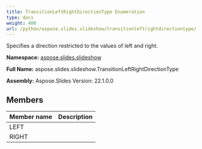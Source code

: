 ```yaml
---
title: TransitionLeftRightDirectionType Enumeration
type: docs
weight: 400
url: /python/aspose.slides.slideshow/transitionleftrightdirectiontype/
---
```


Specifies a direction restricted to the values of left and right.

**Namespace:** [aspose.slides.slideshow](/python/aspose.slides.slideshow/)

**Full Name:** aspose.slides.slideshow.TransitionLeftRightDirectionType

**Assembly:**  Aspose.Slides Version: 22.1.0.0

## **Members**
|**Member name**|**Description**|
| :- | :- |
|LEFT||
|RIGHT||
